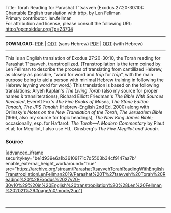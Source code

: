 <html>
<head></head>
<body>
Title: Torah Reading for Parashat T'tsavveh (Exodus 27:20-30:10): Chantable English translation with trōp, by Len Fellman<br />
Primary contributor: len.fellman<br />
For attribution and license, please consult the following URL: <a href="http://opensiddur.org/?p=23704">http://opensiddur.org/?p=23704</a>
<p />
<hr />

<style type="text/css" media="all">.printfriendly {display: none!important;}</style>

<strong>DOWNLOAD:</strong> 
<a href="https://archive.org/download/ParashatTtsavvehTorahReadingWithEnglishTranstropilationLenFellman2019/Parashat%20T%27tsavveh%20Torah%20Reading%20%28Exodus%2027v20-30v10%29%20in%20English%20transtropilation%20%28Len%20Fellman%202021%29%20-%20english%20only.pdf">PDF</a> | <a href="https://archive.org/download/ParashatTtsavvehTorahReadingWithEnglishTranstropilationLenFellman2019/Parashat%20T%27tsavveh%20Torah%20Reading%20%28Exodus%2027v20-30v10%29%20in%20English%20transtropilation%20%28Len%20Fellman%202021%29%20-%20english%20only.odt">ODT</a> (sans Hebrew)
<a href="https://archive.org/download/ParashatTtsavvehTorahReadingWithEnglishTranstropilationLenFellman2019/Parashat%20T%27tsavveh%20Torah%20Reading%20%28Exodus%2027v20-30v10%29%20in%20English%20transtropilation%20%28Len%20Fellman%202021%29.pdf">PDF</a> | <a href="https://archive.org/download/ParashatTtsavvehTorahReadingWithEnglishTranstropilationLenFellman2019/Parashat%20T%27tsavveh%20Torah%20Reading%20%28Exodus%2027v20-30v10%29%20in%20English%20transtropilation%20%28Len%20Fellman%202021%29.odt">ODT</a> (with Hebrew)


<hr />

This is an English translation of Exodus 27:20-30:10, the Torah reading for Parashat T'tsavveh, transtropilized. (Transtropilation is the term coined by Len Fellman to describe the process of translating from cantillized Hebrew, as closely as possible, “word for word and <em>trōp</em> for <em>trōp</em>”, with the main purpose being to aid a person with minimal Hebrew training in following the Hebrew leyning word for word.) This translation is based on the following translations: Aryeh Kaplan's <em>The Living Torah</em> (also my source for proper names & transliterations), Richard Elliott Friedman's <em>The Bible With Sources Revealed</em>, Everett Fox's <em>The Five Books of Moses</em>, <em>The Stone Edition Tanach</em>, <em>The JPS Tanakh</em> (Hebrew-English 2nd Ed. 2000) along with Orlinsky's <em>Notes on the New Translation of the Torah</em>, <em>The Jerusalem Bible</em> (1966, also my source for topic headings), <em>The New King James Bible</em>; occasionally, esp. for Haftarot: <em>The Torah—A Modern Commentary</em> by Plaut et al; for Megillot, I also use H.L. Ginsberg's <em>The Five Megillot and Jonah</em>.

<h3>Source</h3>

[advanced_iframe securitykey="be1d939e6a1b36109171c7d5503b34cf9147aa7b" enable_external_height_workaround="true" src="https://archive.org/stream/ParashatTtsavvehTorahReadingWithEnglishTranstropilationLenFellman2019/Parashat%20T%27tsavveh%20Torah%20Reading%20%28Exodus%2027v20-30v10%29%20in%20English%20transtropilation%20%28Len%20Fellman%202021%29#page/n0/mode/2up"]

&nbsp;

<hr />

&nbsp;
</body>
</html>